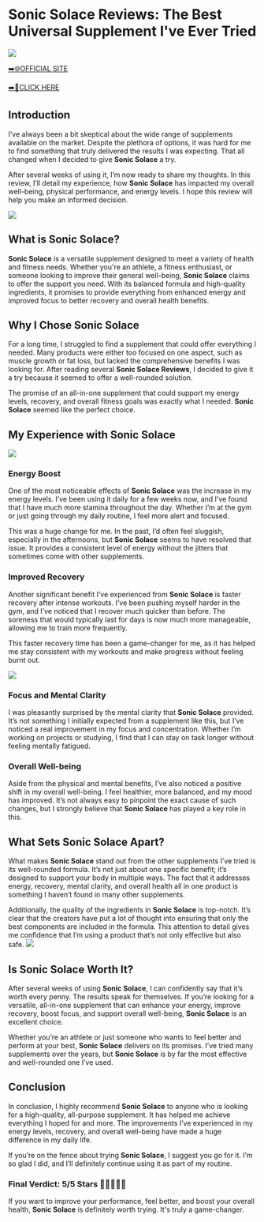 # Sonic Solace Reviews: The Best Universal Supplement I've Ever Tried

[![](https://static.vecteezy.com/system/resources/thumbnails/019/896/014/small/buy-now-gradient-button-with-cart-symbol-buy-now-illustration-png.png)](https://edetoop.top/lander/sugarpreland-1/sonicsolace.html) 

[➡️🌐OFFICIAL SITE](https://edetoop.top/lander/sugarpreland-1/sonicsolace.html) 

[➡️🔗CLICK HERE](https://edetoop.top/lander/sugarpreland-1/sonicsolace.html) 


## Introduction

I’ve always been a bit skeptical about the wide range of supplements available on the market. Despite the plethora of options, it was hard for me to find something that truly delivered the results I was expecting. That all changed when I decided to give **Sonic Solace** a try.

After several weeks of using it, I’m now ready to share my thoughts. In this review, I’ll detail my experience, how **Sonic Solace** has impacted my overall well-being, physical performance, and energy levels. I hope this review will help you make an informed decision. 

[![](https://wallpapers.com/images/hd/red-order-now-button-udg4jcj4arvn8b0n-2.png)](https://edetoop.top/lander/sugarpreland-1/sonicsolace.html)  

## What is Sonic Solace?

**Sonic Solace** is a versatile supplement designed to meet a variety of health and fitness needs. Whether you're an athlete, a fitness enthusiast, or someone looking to improve their general well-being, **Sonic Solace** claims to offer the support you need. With its balanced formula and high-quality ingredients, it promises to provide everything from enhanced energy and improved focus to better recovery and overall health benefits.

## Why I Chose Sonic Solace

For a long time, I struggled to find a supplement that could offer everything I needed. Many products were either too focused on one aspect, such as muscle growth or fat loss, but lacked the comprehensive benefits I was looking for. After reading several **Sonic Solace Reviews**, I decided to give it a try because it seemed to offer a well-rounded solution.

The promise of an all-in-one supplement that could support my energy levels, recovery, and overall fitness goals was exactly what I needed. **Sonic Solace** seemed like the perfect choice.

## My Experience with Sonic Solace

[![](https://static.vecteezy.com/system/resources/thumbnails/019/896/014/small/buy-now-gradient-button-with-cart-symbol-buy-now-illustration-png.png)](https://edetoop.top/lander/sugarpreland-1/sonicsolace.html)

### Energy Boost

One of the most noticeable effects of **Sonic Solace** was the increase in my energy levels. I’ve been using it daily for a few weeks now, and I’ve found that I have much more stamina throughout the day. Whether I’m at the gym or just going through my daily routine, I feel more alert and focused.

This was a huge change for me. In the past, I’d often feel sluggish, especially in the afternoons, but **Sonic Solace** seems to have resolved that issue. It provides a consistent level of energy without the jitters that sometimes come with other supplements.

### Improved Recovery

Another significant benefit I’ve experienced from **Sonic Solace** is faster recovery after intense workouts. I’ve been pushing myself harder in the gym, and I’ve noticed that I recover much quicker than before. The soreness that would typically last for days is now much more manageable, allowing me to train more frequently.

This faster recovery time has been a game-changer for me, as it has helped me stay consistent with my workouts and make progress without feeling burnt out.

[![](https://wallpapers.com/images/hd/red-order-now-button-udg4jcj4arvn8b0n-2.png)](https://edetoop.top/lander/sugarpreland-1/sonicsolace.html)  

### Focus and Mental Clarity

I was pleasantly surprised by the mental clarity that **Sonic Solace** provided. It’s not something I initially expected from a supplement like this, but I’ve noticed a real improvement in my focus and concentration. Whether I’m working on projects or studying, I find that I can stay on task longer without feeling mentally fatigued.

### Overall Well-being

Aside from the physical and mental benefits, I’ve also noticed a positive shift in my overall well-being. I feel healthier, more balanced, and my mood has improved. It’s not always easy to pinpoint the exact cause of such changes, but I strongly believe that **Sonic Solace** has played a key role in this.

## What Sets Sonic Solace Apart?

What makes **Sonic Solace** stand out from the other supplements I’ve tried is its well-rounded formula. It’s not just about one specific benefit; it’s designed to support your body in multiple ways. The fact that it addresses energy, recovery, mental clarity, and overall health all in one product is something I haven’t found in many other supplements.

Additionally, the quality of the ingredients in **Sonic Solace** is top-notch. It’s clear that the creators have put a lot of thought into ensuring that only the best components are included in the formula. This attention to detail gives me confidence that I’m using a product that’s not only effective but also safe.
[![](https://static.vecteezy.com/system/resources/thumbnails/019/896/014/small/buy-now-gradient-button-with-cart-symbol-buy-now-illustration-png.png)](https://edetoop.top/lander/sugarpreland-1/sonicsolace.html)
## Is Sonic Solace Worth It?

After several weeks of using **Sonic Solace**, I can confidently say that it’s worth every penny. The results speak for themselves. If you’re looking for a versatile, all-in-one supplement that can enhance your energy, improve recovery, boost focus, and support overall well-being, **Sonic Solace** is an excellent choice.

Whether you’re an athlete or just someone who wants to feel better and perform at your best, **Sonic Solace** delivers on its promises. I’ve tried many supplements over the years, but **Sonic Solace** is by far the most effective and well-rounded one I’ve used.

## Conclusion

In conclusion, I highly recommend **Sonic Solace** to anyone who is looking for a high-quality, all-purpose supplement. It has helped me achieve everything I hoped for and more. The improvements I’ve experienced in my energy levels, recovery, and overall well-being have made a huge difference in my daily life.

If you’re on the fence about trying **Sonic Solace**, I suggest you go for it. I’m so glad I did, and I’ll definitely continue using it as part of my routine.

### Final Verdict: 5/5 Stars 🌟🌟🌟🌟🌟

If you want to improve your performance, feel better, and boost your overall health, **Sonic Solace** is definitely worth trying. It's truly a game-changer.
